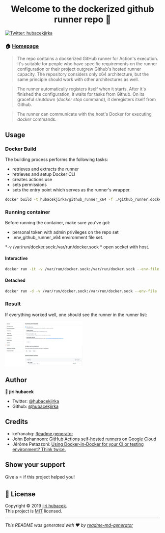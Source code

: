 <h1 align="center">Welcome to the dockerized github runner repo 👋</h1>
<p>
  <a href="https://twitter.com/hubacekjirka">
    <img alt="Twitter: hubacekjirka" src="https://img.shields.io/twitter/follow/hubacekjirka.svg?style=social" target="_blank" />
  </a>
</p>

### 🏠 [Homepage](http://blog.hubacek.uk)

> The repo contains a dockerized GitHub runner for Action's execution. It's suitable for people who have specific requirements
on the runner configuration or their project outgrew Github's hosted runner capacity. 
The repository considers only x64 architecture, but the same principle should work with other architectures as well.

> The runner automatically registers itself when it starts. After it's finished the configuration, it waits for tasks from Github.
On its graceful shutdown (*docker stop* command), it deregisters itself from Github.

> The runner can communicate with the host's Docker for executing *docker* commands.

## Usage

### Docker Build
The building process performs the following tasks:
- retrieves and extracts the runner
- retrieves and setup Docker CLI
- creates actions use
- sets permissions
- sets the entry point which serves as the runner's wrapper.

```sh
docker build -t hubacekjirka/github_runner_x64 -f ./github_runner.dockerfile .
```

### Running container
Before running the container, make sure you've got:
- personal token with admin privileges on the repo set
- .env_github_runner_x64 environment file set.

*-v /var/run/docker.sock:/var/run/docker.sock * open socket with host.

#### Interactive
```sh
docker run -it -v /var/run/docker.sock:/var/run/docker.sock --env-file .env_github_runner_x64 hubacekjirka/github_runner_x64
```

#### Detached
```sh
docker run -d -v /var/run/docker.sock:/var/run/docker.sock --env-file .env_github_runner_x64 hubacekjirka/github_runner_x64
```

### Result
If everything worked well, one should see the runner in the runner list:

<img src="https://github.com/hubacekjirka/dockerized-github-runner/blob/main/result.jpg?raw=true" width="50%" height="50%"/>


## Author

👤 **jiri hubacek**

* Twitter: [@hubacekjirka](https://twitter.com/hubacekjirka)
* Github: [@hubacekjirka](https://github.com/hubacekjirka)

## Credits
* kefranabg: [Readme generator](https://github.com/kefranabg/readme-md-generator)
* John Bohannonn: [GitHub Actions self-hosted runners on Google Cloud](https://github.blog/2020-08-04-github-actions-self-hosted-runners-on-google-cloud/)
* Jérôme Petazzoni: [Using Docker-in-Docker for your CI or testing environment? Think twice.](https://jpetazzo.github.io/2015/09/03/do-not-use-docker-in-docker-for-ci/)

## Show your support

Give a ⭐️ if this project helped you!

## 📝 License

Copyright © 2019 [jiri hubacek](https://github.com/hubacekjirka).<br />
This project is [MIT](https://github.com/hubacekjirka/dockerized-github-runner/blob/master/LICENSE) licensed.

***
_This README was generated with ❤️ by [readme-md-generator](https://github.com/kefranabg/readme-md-generator)_